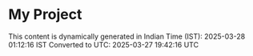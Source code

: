 # My Project

This content is dynamically generated in Indian Time (IST): 2025-03-28 01:12:16 IST
Converted to UTC: 2025-03-27 19:42:16 UTC

